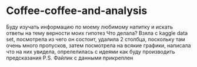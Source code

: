 # Coffee-coffee-and-analysis
Буду изучать информацию по моему любимому напитку и искать ответы на тему верности моих гипотез
Что делала?
Взяла с kaggle data set, посмотрела из чего он состоит, удалила 2 столбца, поскольку там очень много пропусков, затем посмотрела на всякие графики, написала что на них увидела, опрелелилась с идеями как буду производить предсказания
P.S. Файлик с данными прикреплен
